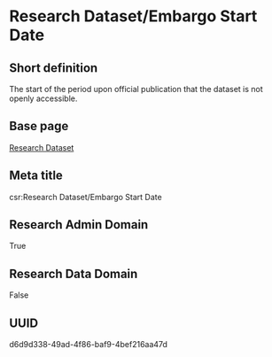 # Research Dataset/Embargo Start Date
## Short definition
The start of the period upon official publication that the dataset is not openly accessible.
## Base page
[Research Dataset](https://github.com/EuroCRIS/CASRAI-Dictionairies/blob/main/Objects/Research%20Dataset.md)
## Meta title
csr:Research Dataset/Embargo Start Date
## Research Admin Domain
True
## Research Data Domain
False
## UUID
d6d9d338-49ad-4f86-baf9-4bef216aa47d
